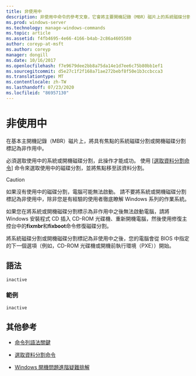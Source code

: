 ```yaml
---
title: 非使用中
description: 非使用中命令的參考文章，它會將主要開機記錄（MBR）磁片上的系統磁碟分割或開機磁碟分割，標示為非作用中。
ms.prod: windows-server
ms.technology: manage-windows-commands
ms.topic: article
ms.assetid: f4fb4695-4e66-4166-b4ab-2c86a4605580
author: coreyp-at-msft
ms.author: coreyp
manager: dongill
ms.date: 10/16/2017
ms.openlocfilehash: f7e9679dee2bb8a75da14e1d7ee6c75b80bb1ef1
ms.sourcegitcommit: d5e27c1f2f168a71ae272bebf8f50e1b3ccbcca3
ms.translationtype: MT
ms.contentlocale: zh-TW
ms.lasthandoff: 07/23/2020
ms.locfileid: "86957130"
---
```

# <a name="inactive"></a>非使用中

在基本主開機記錄（MBR）磁片上，將具有焦點的系統磁碟分割或開機磁碟分割標記為非作用中。

必須選取使用中的系統或開機磁碟分割，此操作才能成功。 使用 [[選取資料分割命令](select-partition.md)] 命令來選取使用中的磁碟分割，並將焦點移至該資料分割。

> [!CAUTION]
> 如果沒有使用中的磁碟分割，電腦可能無法啟動。 請不要將系統或開機磁碟分割標記為非使用中，除非您是有經驗的使用者徹底瞭解 Windows 系列的作業系統。<p>如果您在將系統或開機磁碟分割標示為非作用中之後無法啟動電腦，請將 Windows 安裝程式 CD 插入 CD-ROM 光碟機、重新開機電腦，然後使用修復主控台中的**fixmbr**和**fixboot**命令修復磁碟分割。
>
> 將系統磁碟分割或開機磁碟分割標記為非使用中之後，您的電腦會從 BIOS 中指定的下一個選項（例如，CD-ROM 光碟機或開機前執行環境（PXE））開始。

## <a name="syntax"></a>語法

```
inactive
```

### <a name="examples"></a>範例

```
inactive
```

## <a name="additional-references"></a>其他參考

- [命令列語法關鍵](command-line-syntax-key.md)

- [選取資料分割命令](select-partition.md)

- [Windows 開機問題進階疑難排解](/windows/client-management/advanced-troubleshooting-boot-problems)
